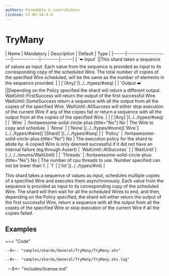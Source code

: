 ```yaml
---
authors: Formabble & contributors
license: CC-BY-SA-4.0
---
```



# TryMany

<div class="sh-parameters" markdown="1">
| Name | Mandatory | Description | Default | Type |
|------|---------------------|-------------|---------|------|
| `⬅️ Input` ||This shard takes a sequence of values as input. Each value from the sequence is provided as input to its corresponding copy of the scheduled Wire. The total number of copies of the specified Wire scheduled, will be the same as the number of elements in the sequence provided. | | [`[Any]`](../../types/#seq) |
| `Output ➡️` ||Depending on the Policy specified the shard will return a different output. WaitUntil::FirstSuccess will return the output of the first successful Wire. WaitUntil::SomeSuccess return a sequence with all the output from all the copies of the specified Wire. WaitUntil::AllSuccess will either stop execution of the current Wire if any of the copies fail or return a sequence with all the output from all the copies of the specified Wire. | | [`[Any]`](../../types/#seq) |
| `Wire` | :fontawesome-solid-circle-plus:{title="No"} No  | The Wire to copy and schedule. | `None` | [`None`](../../types/#none)[`Wire`](../../types/#wire)[`[Shard]`](../../types/#seq) |
| `Policy` | :fontawesome-solid-circle-plus:{title="No"} No  | The execution policy for the shard to abide by. A copied Wire is only deemed successful if it did not have an internal failure (eg.through Assert) | `WaitUntil::AllSuccess` | [`WaitUntil`](../../../enums/WaitUntil) |
| `Threads` | :fontawesome-solid-circle-plus:{title="No"} No  | The number of cpu threads to use. Number specified can not be lower than 1. | `1` | [`Int`](../../types/#int) |

</div>

This shard takes a sequence of values as input, schedules multiple copies of a specified Wire and executes them asynchronously. Each value from the sequence is provided as input to its corresponding copy of the scheduled Wire. The shard will then wait for all the scheduled Wires to end, and then, depending on the Policy specified, the shard will either return the output of the first successful Wire, return a sequence with all the output from all the copies of the specified Wire or stop execution of the current Wire if all the copies failed.

## Examples

=== "Code"

  ```x86asm linenums="1"
  --8<-- "samples/shards/General/TryMany/TryMany.shs"
  ```

  ```
  --8<-- "samples/shards/General/TryMany/TryMany.shs.log"
  ```
&nbsp;
--8<-- "includes/license.md"

